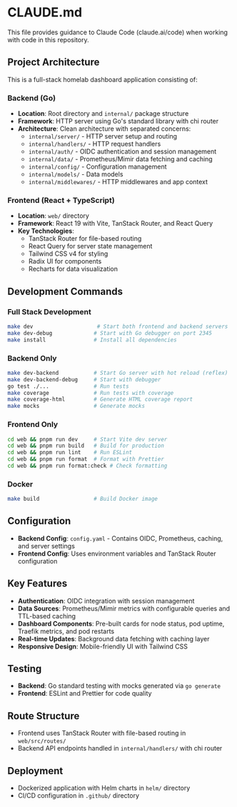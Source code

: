 # CLAUDE.md

This file provides guidance to Claude Code (claude.ai/code) when working with code in this repository.

## Project Architecture

This is a full-stack homelab dashboard application consisting of:

### Backend (Go)
- **Location**: Root directory and `internal/` package structure
- **Framework**: HTTP server using Go's standard library with chi router
- **Architecture**: Clean architecture with separated concerns:
  - `internal/server/` - HTTP server setup and routing
  - `internal/handlers/` - HTTP request handlers
  - `internal/auth/` - OIDC authentication and session management
  - `internal/data/` - Prometheus/Mimir data fetching and caching
  - `internal/config/` - Configuration management
  - `internal/models/` - Data models
  - `internal/middlewares/` - HTTP middlewares and app context

### Frontend (React + TypeScript)
- **Location**: `web/` directory
- **Framework**: React 19 with Vite, TanStack Router, and React Query
- **Key Technologies**:
  - TanStack Router for file-based routing
  - React Query for server state management
  - Tailwind CSS v4 for styling
  - Radix UI for components
  - Recharts for data visualization

## Development Commands

### Full Stack Development
```bash
make dev                    # Start both frontend and backend servers
make dev-debug             # Start with Go debugger on port 2345
make install               # Install all dependencies
```

### Backend Only
```bash
make dev-backend           # Start Go server with hot reload (reflex)
make dev-backend-debug     # Start with debugger
go test ./...              # Run tests
make coverage              # Run tests with coverage
make coverage-html         # Generate HTML coverage report
make mocks                 # Generate mocks
```

### Frontend Only
```bash
cd web && pnpm run dev     # Start Vite dev server
cd web && pnpm run build   # Build for production
cd web && pnpm run lint    # Run ESLint
cd web && pnpm run format  # Format with Prettier
cd web && pnpm run format:check # Check formatting
```

### Docker
```bash
make build                 # Build Docker image
```

## Configuration

- **Backend Config**: `config.yaml` - Contains OIDC, Prometheus, caching, and server settings
- **Frontend Config**: Uses environment variables and TanStack Router configuration

## Key Features

- **Authentication**: OIDC integration with session management
- **Data Sources**: Prometheus/Mimir metrics with configurable queries and TTL-based caching
- **Dashboard Components**: Pre-built cards for node status, pod uptime, Traefik metrics, and pod restarts
- **Real-time Updates**: Background data fetching with caching layer
- **Responsive Design**: Mobile-friendly UI with Tailwind CSS

## Testing

- **Backend**: Go standard testing with mocks generated via `go generate`
- **Frontend**: ESLint and Prettier for code quality

## Route Structure

- Frontend uses TanStack Router with file-based routing in `web/src/routes/`
- Backend API endpoints handled in `internal/handlers/` with chi router

## Deployment

- Dockerized application with Helm charts in `helm/` directory
- CI/CD configuration in `.github/` directory